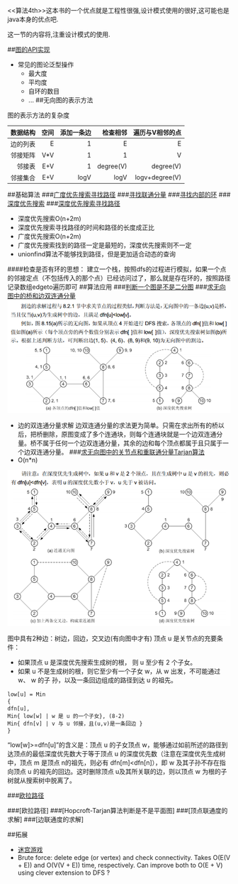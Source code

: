 <<算法4th>>这本书的一个优点就是工程性很强,设计模式使用的很好,这可能也是java本身的优点吧.

这一节的内容将,注重设计模式的使用.

##[图的API实现](Graph.cpp)
- 常见的图论泛型操作
  - 最大度
  - 平均度
  - 自环的数目
  - ...
##无向图的表示方法

图的表示方法的复杂度


| 数据结构  |  空间   | 添加一条边 | 检查相邻 | 遍历与V相邻的点 |
| --------: | -------: | -------: | --------: | -------: |
| 边的列表  |    E    |    1    |     E    |    E    |
| 邻接矩阵  |   V*V   |    1    |    1     |    V    |
| 邻接表    |   E+V   |    1    | degree(V)|degree(V)|
| 邻接集合  |E+V       |logV    |logV      |logv+degree(V)|

##基础算法
###[广度优先搜索寻找路径](BreadthFirstPaths.cpp)
###[寻找联通分量](CC.cpp)
###[寻找内部的环](Cycle.cpp)
###[深度优先搜索](DepthFirstSearch.cpp)
###[深度优先搜索寻找路径](DepthFirstPaths.cpp)

- 深度优先搜索O(n+2m)
- 深度优先搜索寻找路径的时间和路径的长度成正比
- 广度优先搜索O(n+2m)
- 广度优先搜索找到的路径一定是最短的，深度优先搜索则不一定
- unionfind算法不能够找到路径，但是更加适合动态的查询


####检查是否有环的思想：
建立一个栈，按照dfs的过程进行模拟，如果一个点的邻接定点（不包括传入的那个点）已经访问过了，那么就是存在环的，按照路径记录数组edgeto遍历即可
##算法应用
###[判断一个图是不是二分图](Bipartite.cpp)
###[求无向图中的桥和边双连通分量](findbrige.cpp)
![图](graph2.PNG)
- 边的双连通分量求解
边双连通分量的求法更为简单。只需在求出所有的桥以后，把桥删除，原图变成了多个连通块，则每个连通块就是一个边双连通分量。桥不属于任何一个边双连通分量，其余的边和每个顶点都属于且只属于一个边双连通分量。
###[求无向图中的关节点和重联通分量Tarjan算法](findarticulationpoints.cpp)
- O(n*n)

![图](graph1.PNG)

图中具有2种边：树边，回边，交叉边(有向图中才有)
顶点 u 是关节点的充要条件：

- 如果顶点 u 是深度优先搜索生成树的根， 则 u 至少有 2 个子女。
- 如果 u 不是生成树的根，则它至少有一个子女 w，从 w 出发，不可能通过 w、 w 的子
孙，以及一条回边组成的路径到达 u 的祖先。
```
low[u] = Min
{
dfn[u],
Min{ low[w] | w 是 u 的一个子女}, (8-2)
Min{ dfn[v] | v 与 u 邻接，且(u,v)是一条回边 }
}
```
“low[w]>=dfn[u]”的含义是：顶点 u 的子女顶点 w，能够通过如前所述的路径到达顶点的最低深度优先数大于等于顶点 u 的深度优先数（注意在深度优先生成树中，顶点 m 是顶点 n的祖先，则必有 dfn[m]<dfn[n]），即 w 及其子孙不存在指向顶点 u 的祖先的回边。这时删除顶点 u及其所关联的边，则以顶点 w 为根的子树就从搜索树中脱离了。

###[欧拉路径](EulerianCycle.cpp)

###[欧拉路径]
###[Hopcroft-Tarjan算法判断是不是平面图]
###[顶点联通度的求解]
###[边联通度的求解]


##拓展
- [迷宫游戏](maze.cpp)
- Brute force: delete edge (or vertex) and check connectivity. Takes O(E(V + E)) and O(V(V + E)) time, respectively. Can improve both to O(E + V) using clever extension to DFS ?
